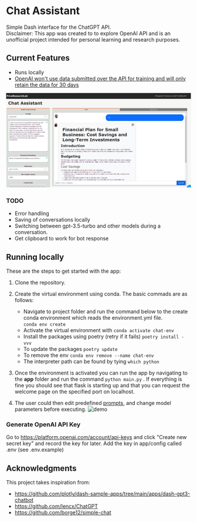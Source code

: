 # Chat Assistant
Simple Dash interface for the ChatGPT API.  
Disclaimer: This app was created to to explore OpenAI API and is an unofficial project intended for personal learning and research purposes.  
## Current Features
* Runs locally
* [OpenAI won't use data submitted over the API for training and will only retain the data for 30 days](https://platform.openai.com/docs/guides/chat/faq)

![Alt text](/screenshots/app_img.png?raw=true)

### TODO

* Error handling
* Saving of conversations locally
* Switching between gpt-3.5-turbo and other models during a conversation.
* Get clipboard to work for bot response

## Running locally

These are the steps to get started with the app:
1. Clone the repository.
2. Create the virtual environment using conda. The basic commads are as follows: 
    * Navigate to project folder and run the command below to the create conda environment which reads the environment.yml file.  
    ``` conda env create ```  
    * Activate the virtual environment  with
    ```conda activate chat-env```
    * Install the packages using poetry (retry if it fails)
    ``` poetry install -vvv  ```
    * To update the packages 
   ``` poetry update ```
    * To remove the env
   ``` conda env remove --name chat-env ```
   * The interpreter path can be found by tying  ```which python```

3. Once the environment is activated you can run the app by navigating to the **app** folder and run the command ```python main.py``` . If everything is fine you should see that flask is starting up and that you can request the welcome page on the specified port on localhost.  

4. The user could then edit predefined [prompts](https://github.com/f/awesome-chatgpt-prompts), and change model parameters before executing.
![demo](screenshots/app.gif)


### Generate OpenAI API Key

Go to https://platform.openai.com/account/api-keys and click "Create new secret key" and record the key for later.
Add the key in app/config called .env (see .env.example)

## Acknowledgments
This project takes inspiration from:  

* https://github.com/plotly/dash-sample-apps/tree/main/apps/dash-gpt3-chatbot
* https://github.com/lencx/ChatGPT
* https://github.com/borge12/simple-chat
